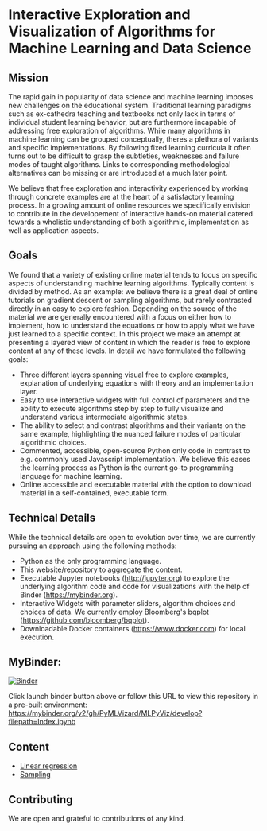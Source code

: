 # Interactive Exploration and Visualization of Algorithms for Machine Learning and Data Science

## Mission
The rapid gain in popularity of data science and machine learning imposes new challenges on the educational system. Traditional 
learning paradigms such as ex-cathedra teaching and textbooks not only lack in terms of individual student learning behavior, but are furthermore incapable of addressing free exploration of algorithms. 
While many algorithms in machine learning can be grouped conceptually, theres a plethora of variants and specific implementations. By following fixed learning curricula it often turns out to be difficult to grasp the subtleties, weaknesses and failure modes of taught algorithms. Links to corresponding methodological alternatives can be missing or are introduced at a much later point. 

We believe that free exploration and interactivity experienced by working through concrete examples are at the heart of a satisfactory learning process. In a growing amount of online resources we specifically envision to contribute in the developement of interactive hands-on material catered towards a wholistic understanding of both algorithmic, implementation as well as application aspects.    

## Goals
We found that a variety of existing online material tends to focus on specific aspects of understanding machine learning algorithms. Typically content is divided by method. As an example: we believe there is a great deal of online tutorials on gradient descent or sampling algorithms, but rarely contrasted directly in an easy to explore fashion. Depending on the source of the material we are generally encountered with a focus on either how to implement, how to understand the equations or how to apply what we have just learned to a specific context. In this project we make an attempt at presenting a layered view of content in which the reader is free to explore content at any of these levels. In detail we have formulated the following goals:

* Three different layers spanning visual free to explore examples, explanation of underlying equations with theory and an implementation layer.  
* Easy to use interactive widgets with full control of parameters and the ability to execute algorithms step by step to fully visualize and understand various intermediate algorithmic states. 
* The ability to select and contrast algorithms and their variants on the same example, highlighting the nuanced failure modes of particular algorithmic choices.
* Commented, accessible, open-source Python only code in contrast to e.g. commonly used Javascript implementation. We believe this eases the learning process as Python is the current go-to programming language for machine learning. 
* Online accessible and executable material with the option to download material in a self-contained, executable form.   

## Technical Details 
While the technical details are open to evolution over time, we are currently pursuing an approach using the following methods:
* Python as the only programming language.
* This website/repository to aggregate the content.
* Executable Jupyter notebooks (http://jupyter.org) to explore the underlying algorithm code and code for visualizations with the help of Binder (https://mybinder.org).
* Interactive Widgets with parameter sliders, algorithm choices and choices of data. We currently employ Bloomberg's bqplot (https://github.com/bloomberg/bqplot).   
* Downloadable Docker containers (https://www.docker.com) for local execution.  

## MyBinder:
[![Binder](http://mybinder.org/badge.svg)](https://mybinder.org/v2/gh/PyMLVizard/MLPyViz/develop?filepath=Index.ipynb)

Click launch binder button above or follow this URL to view this repository in a pre-built environment:
https://mybinder.org/v2/gh/PyMLVizard/MLPyViz/develop?filepath=Index.ipynb

## Content
* [Linear regression](notebooks/LinearRegression.ipynb)
* [Sampling](notebooks/Sampling_Index.ipynb)

## Contributing
We are open and grateful to contributions of any kind. 